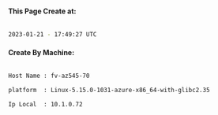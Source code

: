 
   
#### This Page Create at:

```bash

2023-01-21 - 17:49:27 UTC

```

#### Create By Machine:

```bash

Host Name : fv-az545-70

platform  : Linux-5.15.0-1031-azure-x86_64-with-glibc2.35

Ip Local  : 10.1.0.72

```

